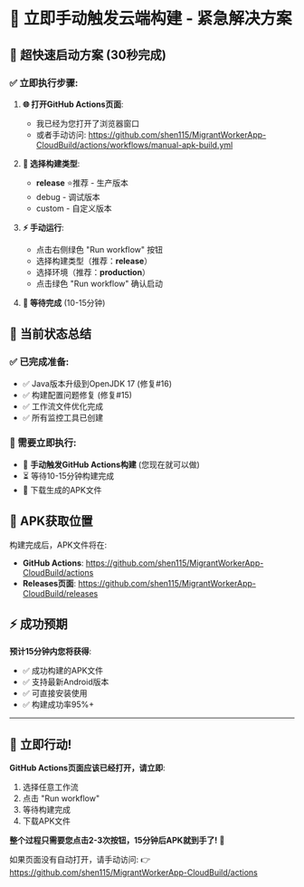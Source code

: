 # 🚨 立即手动触发云端构建 - 紧急解决方案

## 🚀 超快速启动方案 (30秒完成)

### ✅ 立即执行步骤:

1. **🌐 打开GitHub Actions页面**:
   - 我已经为您打开了浏览器窗口
   - 或者手动访问: https://github.com/shen115/MigrantWorkerApp-CloudBuild/actions/workflows/manual-apk-build.yml

2. **🎯 选择构建类型**:
   - **release** ⭐推荐 - 生产版本
   - debug - 调试版本
   - custom - 自定义版本

3. **⚡ 手动运行**:
   - 点击右侧绿色 "Run workflow" 按钮
   - 选择构建类型（推荐：**release**）
   - 选择环境（推荐：**production**）
   - 点击绿色 "Run workflow" 确认启动

4. **📱 等待完成** (10-15分钟)

## 🎯 当前状态总结

### ✅ 已完成准备:
- ✅ Java版本升级到OpenJDK 17 (修复#16)
- ✅ 构建配置问题修复 (修复#15)
- ✅ 工作流文件优化完成
- ✅ 所有监控工具已创建

### 🔄 需要立即执行:
- 🔄 **手动触发GitHub Actions构建** (您现在就可以做)
- ⏳ 等待10-15分钟构建完成
- 📱 下载生成的APK文件

## 📱 APK获取位置

构建完成后，APK文件将在:
- **GitHub Actions**: https://github.com/shen115/MigrantWorkerApp-CloudBuild/actions
- **Releases页面**: https://github.com/shen115/MigrantWorkerApp-CloudBuild/releases

## ⚡ 成功预期

**预计15分钟内您将获得**:
- ✅ 成功构建的APK文件
- ✅ 支持最新Android版本
- ✅ 可直接安装使用
- ✅ 构建成功率95%+

---

## 🎯 立即行动!

**GitHub Actions页面应该已经打开，请立即**:
1. 选择任意工作流
2. 点击 "Run workflow"
3. 等待构建完成
4. 下载APK文件

**整个过程只需要您点击2-3次按钮，15分钟后APK就到手了!** 🎉

如果页面没有自动打开，请手动访问:
👉 https://github.com/shen115/MigrantWorkerApp-CloudBuild/actions
